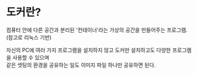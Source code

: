 # 도커란?
컴퓨터 안에 다른 공간과 분리된 '컨테이너'라는 가상의 공간을 만들어주는 프로그램.  
(참고로 리눅스 기반)

자신의 PC에 여러 가지 프로그램을 설치하지 않고 도커만 설치하고도 다양한 프로그램을 사용할 수 있으며  
같은 셋팅의 환경을 공유하는 일도 이미지 파일 하나만 공유하면 된다.  
